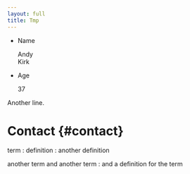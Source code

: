 ```yaml
---
layout: full
title: Tmp
---
```


* Name

  Andy  
  Kirk
  
* Age

  37

Another line.


Contact    {#contact}
=======

term
: definition
: another definition

another term
and another term
: and a definition for the term
